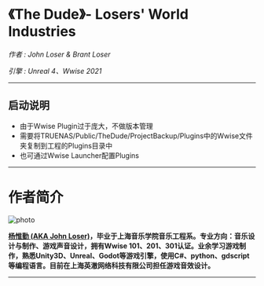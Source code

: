# 《The Dude》- Losers' World Industries
*作者 : John Loser & Brant Loser*

*引擎 : Unreal 4、Wwise 2021*
___
## 启动说明
* 由于Wwise Plugin过于庞大，不做版本管理
* 需要将TRUENAS/Public/TheDude/ProjectBackup/Plugins中的Wwise文件夹复制到工程的Plugins目录中
* 也可通过Wwise Launcher配置Plugins

___

# 作者简介
![photo](https://losersworldindustries.com/wp-content/uploads/2021/07/WechatIMG121-1536x583.jpeg)

**[杨惟勤 (AKA John Loser)](https://losersworldindustries.com/john-yang)，毕业于上海音乐学院音乐工程系。专业方向：音乐设计与制作、游戏声音设计，拥有Wwise 101、201、301认证。业余学习游戏制作，熟悉Unity3D、Unreal、Godot等游戏引擎，使用C#、python、gdscript等编程语言。目前在上海英澈网络科技有限公司担任游戏音效设计。**
___
